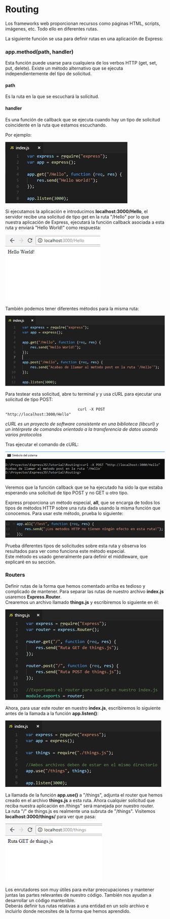 # Routing

Los frameworks web proporcionan recursos como páginas HTML, scripts, imágenes, etc. Todo ello en diferentes rutas.

La siguiente función se usa para definir rutas en una aplicación de Express:

### app.method(path, handler)
Esta función puede usarse para cualquiera de los verbos HTTP (get, set, put, delete). Existe un método alternativo que se ejecuta independientemente del tipo de solicitud.

#### path
Es la ruta en la que se escuchará la solicitud.

#### handler
Es una función de callback que se ejecuta cuando hay un tipo de solicitud coincidente en la ruta que estamos escuchando.

Por ejemplo:

![Index routing](https://github.com/feroviedofernandez/ExpressJS/blob/develop/Tutorial/Resources/Images/index_routing.PNG)

Si ejecutamos la aplicación e introducimos **localhost:3000/Hello**, el servidor recibe una solicitud de tipo get en la ruta "/Hello" por lo que nuestra aplicación de Express, ejecutará la función callback asociada a esta ruta y enviará "Hello World!" como respuesta:

![Resultado index routing](https://github.com/feroviedofernandez/ExpressJS/blob/develop/Tutorial/Resources/Images/resultado_index_routing.PNG)

También podemos tener diferentes métodos para la misma ruta:

![Diferentes métodos en la misma ruta](https://github.com/feroviedofernandez/ExpressJS/blob/develop/Tutorial/Resources/Images/index_diferentes_metodos_ruta.PNG)

Para testear esta solicitud, abre tu terminal y y usa cURL para ejecutar una solicitud de tipo POST:

                                    curl -X POST "http://localhost:3000/Hello"
                                    
*cURL es un proyecto de software consistente en una biblioteca (libcurl) y un intérprete de comandos orientado a la transferencia de datos usando varios protocolos*

Tras ejecutar el comando de cURL:

![Ejecución solicitud post mediante cURL](https://github.com/feroviedofernandez/ExpressJS/blob/develop/Tutorial/Resources/Images/ejecucion_post_curl.PNG)

Veremos que la función callback que se ha ejecutado ha sido la que estaba esperando una solicitud de tipo POST y no GET u otro tipo.

Express proporciona un método especial, **all**, que se encarga de todos los tipos de métodos HTTP sobre una ruta dada usando la misma función que conocemos. Para usar este método, prueba lo siguiente:

![Método all](https://github.com/feroviedofernandez/ExpressJS/blob/develop/Tutorial/Resources/Images/metodo_all.PNG)

Prueba diferentes tipos de solicitudes sobre esta ruta y observa los resultados para ver como funciona este método especial.<br />
Este método es usado generalmente para definir el middleware, que explicaré en su sección.

### Routers
Definir rutas de la forma que hemos comentado arriba es tedioso y complicado de mantener. Para separar las rutas de nuestro archivo **index.js** usaremos **Express.Router**.<br />
Crearemos un archivo llamado **things.js** y escribiremos lo siguiente en él:

![Archivo things.js](https://github.com/feroviedofernandez/ExpressJS/blob/develop/Tutorial/Resources/Images/things.PNG)

Ahora, para usar este router en nuestro **index.js**, escribiremos lo siguiente antes de la llamada a la función **app.listen()**:

![Archivo things.js](https://github.com/feroviedofernandez/ExpressJS/blob/develop/Tutorial/Resources/Images/index_router.PNG)

La llamada de la función **app.use()** a "/things", adjunta el router que hemos creado en el archivo **things.js** a esta ruta. Ahora cualquier solicitud que reciba nuestra aplicación en /things" será manejada por nuestro router.<br />
La ruta "/" de things.js es realmente una subruta de "/things". Visitemos **localhost:3000/things/** para ver que pasa:

![Archivo things.js](https://github.com/feroviedofernandez/ExpressJS/blob/develop/Tutorial/Resources/Images/index_router_testeo.PNG)

Los enrutadores son muy útiles para evitar preocupaciones y mantener juntas las partes relevantes de nuestro código. También nos ayudan a desarrollar un código mantenible.<br />
Deberás definir tus rutas relativas a una entidad en un solo archivo e incluirlo donde necesites de la forma que hemos aprendido.

